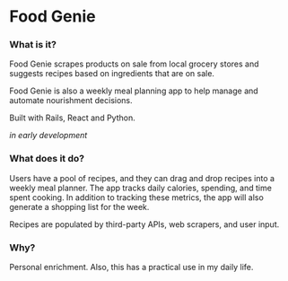 # Food Genie 

### What is it?

Food Genie scrapes products on sale from local grocery stores and suggests recipes based on ingredients that are on sale. 

Food Genie is also a weekly meal planning app to help manage and automate nourishment decisions. 

Built with Rails, React and Python. 

*in early development*

### What does it do?

Users have a pool of recipes, and they can drag and drop recipes into a weekly meal planner. The app tracks daily calories, spending, and time spent cooking. In addition to tracking these metrics, the app will also generate a shopping list for the week. 

Recipes are populated by third-party APIs, web scrapers, and user input.

### Why?

Personal enrichment. Also, this has a practical use in my daily life. 
